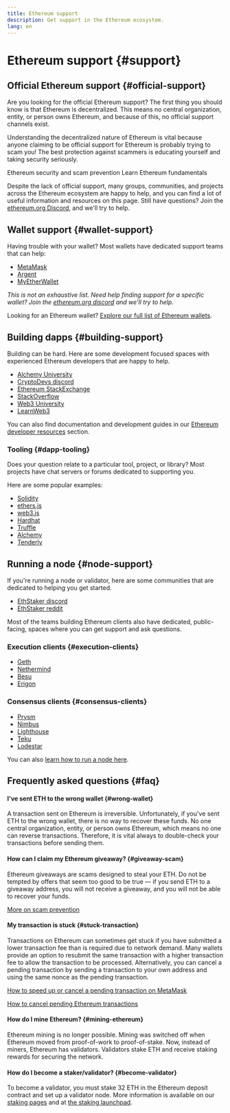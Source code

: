 ```yaml
---
title: Ethereum support
description: Get support in the Ethereum ecosystem.
lang: en
---
```


# Ethereum support {#support}

## Official Ethereum support {#official-support}

Are you looking for the official Ethereum support? The first thing you should know is that Ethereum is decentralized. This means no central organization, entity, or person owns Ethereum, and because of this, no official support channels exist.

Understanding the decentralized nature of Ethereum is vital because anyone claiming to be official support for Ethereum is probably trying to scam you! The best protection against scammers is educating yourself and taking security seriously.

<DocLink to="/security/">
  Ethereum security and scam prevention
</DocLink>

<DocLink to="/learn/">
  Learn Ethereum fundamentals
</DocLink>

Despite the lack of official support, many groups, communities, and projects across the Ethereum ecosystem are happy to help, and you can find a lot of useful information and resources on this page. Still have questions? Join the [ethereum.org Discord](/discord/), and we'll try to help.

## Wallet support {#wallet-support}

Having trouble with your wallet? Most wallets have dedicated support teams that can help:

- [MetaMask](https://metamask.zendesk.com/hc/)
- [Argent](https://support.argent.xyz/hc/)
- [MyEtherWallet](https://help.myetherwallet.com/)

_This is not an exhaustive list. Need help finding support for a specific wallet? Join the [ethereum.org discord](https://discord.gg/ethereum-org) and we'll try to help._

Looking for an Ethereum wallet? [Explore our full list of Ethereum wallets](/wallets/find-wallet/).

## Building dapps {#building-support}

Building can be hard. Here are some development focused spaces with experienced Ethereum developers that are happy to help.

- [Alchemy University](https://university.alchemy.com/#starter_code)
- [CryptoDevs discord](https://discord.com/invite/5W5tVb3)
- [Ethereum StackExchange](https://ethereum.stackexchange.com/)
- [StackOverflow](https://stackoverflow.com/questions/tagged/web3)
- [Web3 University](https://www.web3.university/)
- [LearnWeb3](https://discord.com/invite/learnweb3)

You can also find documentation and development guides in our [Ethereum developer resources](/developers/) section.

### Tooling {#dapp-tooling}

Does your question relate to a particular tool, project, or library? Most projects have chat servers or forums dedicated to supporting you.

Here are some popular examples:

- [Solidity](https://gitter.im/ethereum/solidity/)
- [ethers.js](https://discord.gg/6jyGVDK6Jx)
- [web3.js](https://discord.gg/GsABYQu4sC)
- [Hardhat](https://discord.gg/xtrMGhmbfZ)
- [Truffle](https://discord.gg/8uKcsccEYE)
- [Alchemy](http://alchemy.com/discord)
- [Tenderly](https://discord.gg/fBvDJYR)

## Running a node {#node-support}

If you're running a node or validator, here are some communities that are dedicated to helping you get started.

- [EthStaker discord](https://discord.gg/ethstaker)
- [EthStaker reddit](https://www.reddit.com/r/ethstaker)

Most of the teams building Ethereum clients also have dedicated, public-facing, spaces where you can get support and ask questions.

### Execution clients {#execution-clients}

- [Geth](https://discord.gg/FqDzupGyYf)
- [Nethermind](https://discord.gg/YJx3pm8z5C)
- [Besu](https://discord.gg/p8djYngzKN)
- [Erigon](https://github.com/ledgerwatch/erigon/issues)

### Consensus clients {#consensus-clients}

- [Prysm](https://discord.gg/prysmaticlabs)
- [Nimbus](https://discord.gg/nSmEH3qgFv)
- [Lighthouse](https://discord.gg/cyAszAh)
- [Teku](https://discord.gg/7hPv2T6)
- [Lodestar](https://discord.gg/aMxzVcr)

You can also [learn how to run a node here](/developers/docs/nodes-and-clients/run-a-node/).

## Frequently asked questions {#faq}

#### I've sent ETH to the wrong wallet {#wrong-wallet}

A transaction sent on Ethereum is irreversible. Unfortunately, if you've sent ETH to the wrong wallet, there is no way to recover these funds. No one central organization, entity, or person owns Ethereum, which means no one can reverse transactions. Therefore, it is vital always to double-check your transactions before sending them.

#### How can I claim my Ethereum giveaway? {#giveaway-scam}

Ethereum giveaways are scams designed to steal your ETH. Do not be tempted by offers that seem too good to be true — if you send ETH to a giveaway address, you will not receive a giveaway, and you will not be able to recover your funds.

[More on scam prevention](/security/#common-scams)

#### My transaction is stuck {#stuck-transaction}

Transactions on Ethereum can sometimes get stuck if you have submitted a lower transaction fee than is required due to network demand. Many wallets provide an option to resubmit the same transaction with a higher transaction fee to allow the transaction to be processed. Alternatively, you can cancel a pending transaction by sending a transaction to your own address and using the same nonce as the pending transaction.

[How to speed up or cancel a pending transaction on MetaMask](https://metamask.zendesk.com/hc/en-us/articles/360015489251-How-to-speed-up-or-cancel-a-pending-transaction)

[How to cancel pending Ethereum transactions](https://info.etherscan.com/how-to-cancel-ethereum-pending-transactions/)

#### How do I mine Ethereum? {#mining-ethereum}

Ethereum mining is no longer possible. Mining was switched off when Ethereum moved from proof-of-work to proof-of-stake. Now, instead of miners, Ethereum has validators. Validators stake ETH and receive staking rewards for securing the network.

#### How do I become a staker/validator? {#become-validator}

To become a validator, you must stake 32 ETH in the Ethereum deposit contract and set up a validator node. More information is available on our [staking pages](/staking) and at [the staking launchpad](https://launchpad.ethereum.org/).
